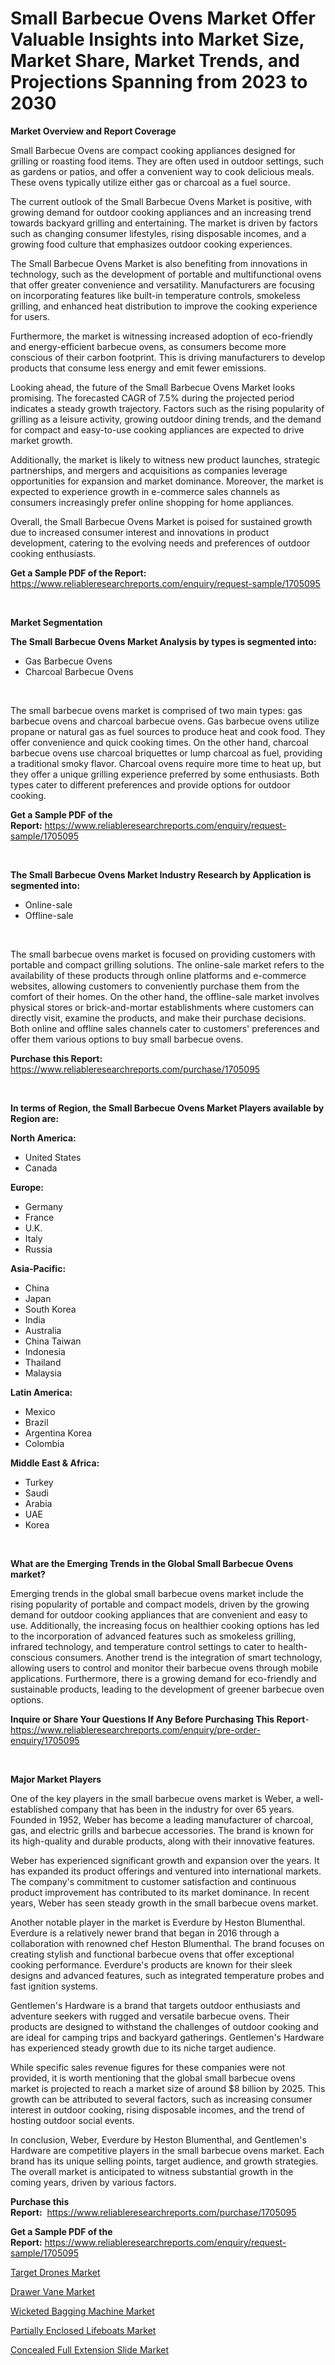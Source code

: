 <p><h1>Small Barbecue Ovens Market Offer Valuable Insights into Market Size, Market Share, Market Trends, and Projections Spanning from 2023 to 2030</h1></p><p><strong>Market Overview and Report Coverage</strong></p>
<p><p>Small Barbecue Ovens are compact cooking appliances designed for grilling or roasting food items. They are often used in outdoor settings, such as gardens or patios, and offer a convenient way to cook delicious meals. These ovens typically utilize either gas or charcoal as a fuel source.</p><p>The current outlook of the Small Barbecue Ovens Market is positive, with growing demand for outdoor cooking appliances and an increasing trend towards backyard grilling and entertaining. The market is driven by factors such as changing consumer lifestyles, rising disposable incomes, and a growing food culture that emphasizes outdoor cooking experiences.</p><p>The Small Barbecue Ovens Market is also benefiting from innovations in technology, such as the development of portable and multifunctional ovens that offer greater convenience and versatility. Manufacturers are focusing on incorporating features like built-in temperature controls, smokeless grilling, and enhanced heat distribution to improve the cooking experience for users.</p><p>Furthermore, the market is witnessing increased adoption of eco-friendly and energy-efficient barbecue ovens, as consumers become more conscious of their carbon footprint. This is driving manufacturers to develop products that consume less energy and emit fewer emissions.</p><p>Looking ahead, the future of the Small Barbecue Ovens Market looks promising. The forecasted CAGR of 7.5% during the projected period indicates a steady growth trajectory. Factors such as the rising popularity of grilling as a leisure activity, growing outdoor dining trends, and the demand for compact and easy-to-use cooking appliances are expected to drive market growth.</p><p>Additionally, the market is likely to witness new product launches, strategic partnerships, and mergers and acquisitions as companies leverage opportunities for expansion and market dominance. Moreover, the market is expected to experience growth in e-commerce sales channels as consumers increasingly prefer online shopping for home appliances.</p><p>Overall, the Small Barbecue Ovens Market is poised for sustained growth due to increased consumer interest and innovations in product development, catering to the evolving needs and preferences of outdoor cooking enthusiasts.</p></p>
<p><strong>Get a Sample PDF of the Report:</strong> <a href="https://www.reliableresearchreports.com/enquiry/request-sample/1705095">https://www.reliableresearchreports.com/enquiry/request-sample/1705095</a></p>
<p>&nbsp;</p>
<p><strong>Market Segmentation</strong></p>
<p><strong>The Small Barbecue Ovens Market Analysis by types is segmented into:</strong></p>
<p><ul><li>Gas Barbecue Ovens</li><li>Charcoal Barbecue Ovens</li></ul></p>
<p>&nbsp;</p>
<p><p>The small barbecue ovens market is comprised of two main types: gas barbecue ovens and charcoal barbecue ovens. Gas barbecue ovens utilize propane or natural gas as fuel sources to produce heat and cook food. They offer convenience and quick cooking times. On the other hand, charcoal barbecue ovens use charcoal briquettes or lump charcoal as fuel, providing a traditional smoky flavor. Charcoal ovens require more time to heat up, but they offer a unique grilling experience preferred by some enthusiasts. Both types cater to different preferences and provide options for outdoor cooking.</p></p>
<p><strong>Get a Sample PDF of the Report:</strong>&nbsp;<a href="https://www.reliableresearchreports.com/enquiry/request-sample/1705095">https://www.reliableresearchreports.com/enquiry/request-sample/1705095</a></p>
<p>&nbsp;</p>
<p><strong>The Small Barbecue Ovens Market Industry Research by Application is segmented into:</strong></p>
<p><ul><li>Online-sale</li><li>Offline-sale</li></ul></p>
<p>&nbsp;</p>
<p><p>The small barbecue ovens market is focused on providing customers with portable and compact grilling solutions. The online-sale market refers to the availability of these products through online platforms and e-commerce websites, allowing customers to conveniently purchase them from the comfort of their homes. On the other hand, the offline-sale market involves physical stores or brick-and-mortar establishments where customers can directly visit, examine the products, and make their purchase decisions. Both online and offline sales channels cater to customers' preferences and offer them various options to buy small barbecue ovens.</p></p>
<p><strong>Purchase this Report:</strong>&nbsp; <a href="https://www.reliableresearchreports.com/purchase/1705095">https://www.reliableresearchreports.com/purchase/1705095</a></p>
<p>&nbsp;</p>
<p><strong>In terms of Region, the Small Barbecue Ovens Market Players available by Region are:</strong></p>
<p>
    <p> <strong> North America: </strong>
        <ul>
            <li>United States</li>
            <li>Canada</li>
        </ul>
        </p> 
    <p> <strong> Europe: </strong>
        <ul>
            <li>Germany</li>
            <li>France</li>
            <li>U.K.</li>
            <li>Italy</li>
            <li>Russia</li>
        </ul>
        </p> 
    <p> <strong> Asia-Pacific: </strong>
        <ul>
            <li>China</li>
            <li>Japan</li>
            <li>South Korea</li>
            <li>India</li>
            <li>Australia</li>
            <li>China Taiwan</li>
            <li>Indonesia</li>
            <li>Thailand</li>
            <li>Malaysia</li>
        </ul>
        </p> 
    <p> <strong> Latin America: </strong>
        <ul>
            <li>Mexico</li>
            <li>Brazil</li>
            <li>Argentina Korea</li>
            <li>Colombia</li>
        </ul>
        </p> 
    <p> <strong> Middle East & Africa: </strong>
        <ul>
            <li>Turkey</li>
            <li>Saudi</li>
            <li>Arabia</li>
            <li>UAE</li>
            <li>Korea</li>
        </ul>
    </p>
    </p>
<p>&nbsp;</p>
<p><strong>What are the Emerging Trends in the Global Small Barbecue Ovens market?</strong></p>
<p><p>Emerging trends in the global small barbecue ovens market include the rising popularity of portable and compact models, driven by the growing demand for outdoor cooking appliances that are convenient and easy to use. Additionally, the increasing focus on healthier cooking options has led to the incorporation of advanced features such as smokeless grilling, infrared technology, and temperature control settings to cater to health-conscious consumers. Another trend is the integration of smart technology, allowing users to control and monitor their barbecue ovens through mobile applications. Furthermore, there is a growing demand for eco-friendly and sustainable products, leading to the development of greener barbecue oven options.</p></p>
<p><strong>Inquire or Share Your Questions If Any Before Purchasing This Report</strong>- <a href="https://www.reliableresearchreports.com/enquiry/pre-order-enquiry/1705095">https://www.reliableresearchreports.com/enquiry/pre-order-enquiry/1705095</a></p>
<p>&nbsp;</p>
<p><strong>Major Market Players</strong></p>
<p><p>One of the key players in the small barbecue ovens market is Weber, a well-established company that has been in the industry for over 65 years. Founded in 1952, Weber has become a leading manufacturer of charcoal, gas, and electric grills and barbecue accessories. The brand is known for its high-quality and durable products, along with their innovative features.</p><p>Weber has experienced significant growth and expansion over the years. It has expanded its product offerings and ventured into international markets. The company's commitment to customer satisfaction and continuous product improvement has contributed to its market dominance. In recent years, Weber has seen steady growth in the small barbecue ovens market.</p><p>Another notable player in the market is Everdure by Heston Blumenthal. Everdure is a relatively newer brand that began in 2016 through a collaboration with renowned chef Heston Blumenthal. The brand focuses on creating stylish and functional barbecue ovens that offer exceptional cooking performance. Everdure's products are known for their sleek designs and advanced features, such as integrated temperature probes and fast ignition systems.</p><p>Gentlemen's Hardware is a brand that targets outdoor enthusiasts and adventure seekers with rugged and versatile barbecue ovens. Their products are designed to withstand the challenges of outdoor cooking and are ideal for camping trips and backyard gatherings. Gentlemen's Hardware has experienced steady growth due to its niche target audience.</p><p>While specific sales revenue figures for these companies were not provided, it is worth mentioning that the global small barbecue ovens market is projected to reach a market size of around $8 billion by 2025. This growth can be attributed to several factors, such as increasing consumer interest in outdoor cooking, rising disposable incomes, and the trend of hosting outdoor social events.</p><p>In conclusion, Weber, Everdure by Heston Blumenthal, and Gentlemen's Hardware are competitive players in the small barbecue ovens market. Each brand has its unique selling points, target audience, and growth strategies. The overall market is anticipated to witness substantial growth in the coming years, driven by various factors.</p></p>
<p><strong>Purchase this Report:</strong>&nbsp;&nbsp;<a href="https://www.reliableresearchreports.com/purchase/1705095">https://www.reliableresearchreports.com/purchase/1705095</a></p>
<p></p>
<p><strong>Get a Sample PDF of the Report:</strong>&nbsp;<a href="https://www.reliableresearchreports.com/enquiry/request-sample/1705095">https://www.reliableresearchreports.com/enquiry/request-sample/1705095</a></p>
<p><p><a href="https://www.linkedin.com/pulse/target-drones-market-size-share-amp-trends-analysis-report-45k1e/">Target Drones Market</a></p><p><a href="https://medium.com/@waltercruz6g/drawer-vane-market-report-reveals-the-latest-trends-and-growth-opportunities-of-this-market-f29fd2e97b25">Drawer Vane Market</a></p><p><a href="https://github.com/mabutironaldo/Market-Research-Report-List-1/blob/main/wicketed-bagging-machine-market.md">Wicketed Bagging Machine Market</a></p><p><a href="https://github.com/lbird53714/Market-Research-Report-List-1/blob/main/partially-enclosed-lifeboats-market.md">Partially Enclosed Lifeboats Market</a></p><p><a href="https://medium.com/@seanhunt765/concealed-full-extension-slide-market-comprehensive-assessment-by-type-application-and-geography-37cfb2cf31b7">Concealed Full Extension Slide Market</a></p></p>